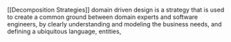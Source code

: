 [[Decomposition Strategies]]
domain driven design is a strategy that is used to create a common ground between domain experts and software engineers, by clearly understanding and modeling the business needs, and defining a ubiquitous language, entities, 